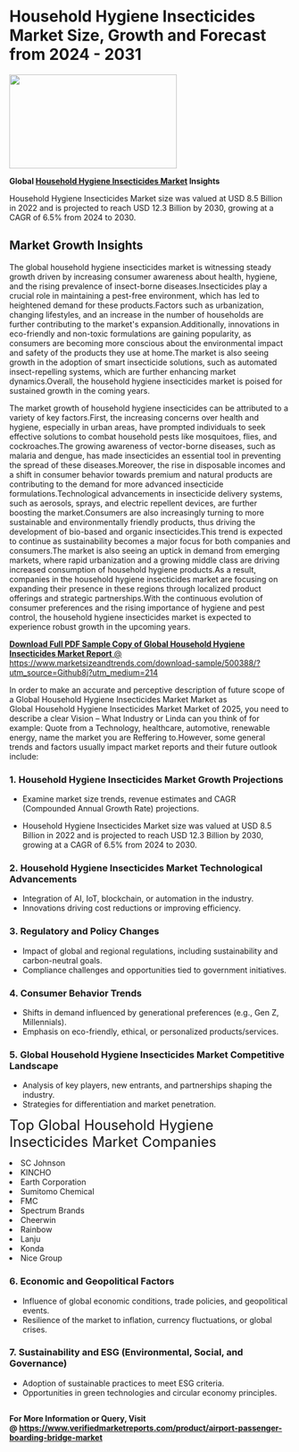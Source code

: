 <H1>Household Hygiene Insecticides Market Size, Growth and Forecast from 2024 - 2031</H1><img class="aligncenter size-medium wp-image-584254" src="https://thirdeyenews.in/wp-content/uploads/2024/09/Global-Market-Research-300x168.jpeg" alt="" width="300" height="168" /><p><strong>Global&nbsp;<a href="https://www.marketsizeandtrends.com/download-sample/500388/?utm_source=Github8j?utm_medium=214">Household Hygiene Insecticides Market</a> Insights</strong></p><p>Household Hygiene Insecticides Market size was valued at USD 8.5 Billion in 2022 and is projected to reach USD 12.3 Billion by 2030, growing at a CAGR of 6.5% from 2024 to 2030.</p><p><h2>Market Growth Insights</h2> <p>The global household hygiene insecticides market is witnessing steady growth driven by increasing consumer awareness about health, hygiene, and the rising prevalence of insect-borne diseases.Insecticides play a crucial role in maintaining a pest-free environment, which has led to heightened demand for these products.Factors such as urbanization, changing lifestyles, and an increase in the number of households are further contributing to the market's expansion.Additionally, innovations in eco-friendly and non-toxic formulations are gaining popularity, as consumers are becoming more conscious about the environmental impact and safety of the products they use at home.The market is also seeing growth in the adoption of smart insecticide solutions, such as automated insect-repelling systems, which are further enhancing market dynamics.Overall, the household hygiene insecticides market is poised for sustained growth in the coming years.<a href="sample_link"></a></p> <p>The market growth of household hygiene insecticides can be attributed to a variety of key factors.First, the increasing concerns over health and hygiene, especially in urban areas, have prompted individuals to seek effective solutions to combat household pests like mosquitoes, flies, and cockroaches.The growing awareness of vector-borne diseases, such as malaria and dengue, has made insecticides an essential tool in preventing the spread of these diseases.Moreover, the rise in disposable incomes and a shift in consumer behavior towards premium and natural products are contributing to the demand for more advanced insecticide formulations.Technological advancements in insecticide delivery systems, such as aerosols, sprays, and electric repellent devices, are further boosting the market.Consumers are also increasingly turning to more sustainable and environmentally friendly products, thus driving the development of bio-based and organic insecticides.This trend is expected to continue as sustainability becomes a major focus for both companies and consumers.The market is also seeing an uptick in demand from emerging markets, where rapid urbanization and a growing middle class are driving increased consumption of household hygiene products.As a result, companies in the household hygiene insecticides market are focusing on expanding their presence in these regions through localized product offerings and strategic partnerships.With the continuous evolution of consumer preferences and the rising importance of hygiene and pest control, the household hygiene insecticides market is expected to experience robust growth in the upcoming years.<a href="more_info_link"></p><p><span class=""><strong>Download Full PDF Sample Copy of Global Household Hygiene Insecticides Market Report</strong> @ <a href="https://www.marketsizeandtrends.com/download-sample/500388/?utm_source=Github8j?utm_medium=214" target="_blank">https://www.marketsizeandtrends.com/download-sample/500388/?utm_source=Github8j?utm_medium=214</a></span></p><p>In order to make an accurate and perceptive description of future scope of a Global&nbsp;Household Hygiene Insecticides Market Market as Global&nbsp;Household Hygiene Insecticides Market Market of 2025, you need to describe a clear Vision &ndash; What Industry or Linda can you think of for example: Quote from a Technology, healthcare, automotive, renewable energy, name the market you are Reffering to.However, some general trends and factors usually impact market reports and their future outlook include:</p><h3>1.&nbsp;<strong>Household Hygiene Insecticides Market Growth Projections</strong></h3><ul><li>Examine market size trends, revenue estimates and CAGR (Compounded Annual Growth Rate) projections.</li><li><p>Household Hygiene Insecticides Market size was valued at USD 8.5 Billion in 2022 and is projected to reach USD 12.3 Billion by 2030, growing at a CAGR of 6.5% from 2024 to 2030.</p></li></ul><h3>2.&nbsp;<strong>Household Hygiene Insecticides Market Technological Advancements</strong></h3><ul><li>Integration of AI, IoT, blockchain, or automation in the industry.</li><li>Innovations driving cost reductions or improving efficiency.</li></ul><h3>3.&nbsp;<strong>Regulatory and Policy Changes</strong></h3><ul><li>Impact of global and regional regulations, including sustainability and carbon-neutral goals.</li><li>Compliance challenges and opportunities tied to government initiatives.</li></ul><h3>4.&nbsp;<strong>Consumer Behavior Trends</strong></h3><ul><li>Shifts in demand influenced by generational preferences (e.g., Gen Z, Millennials).</li><li>Emphasis on eco-friendly, ethical, or personalized products/services.</li></ul><h3>5.&nbsp;<strong>Global Household Hygiene Insecticides Market Competitive Landscape</strong></h3><ul><li>Analysis of key players, new entrants, and partnerships shaping the industry.</li><li>Strategies for differentiation and market penetration.</li></ul><p data-pm-slice="1 1 []"><span style="color: inherit; font-family: inherit; font-size: 25px;">Top Global Household Hygiene Insecticides Market Companies</span></p><div class="" data-test-id=""><p><li>SC Johnson</li><li> KINCHO</li><li> Earth Corporation</li><li> Sumitomo Chemical</li><li> FMC</li><li> Spectrum Brands</li><li> Cheerwin</li><li> Rainbow</li><li> Lanju</li><li> Konda</li><li> Nice Group</li></p></div><h3>6.&nbsp;<strong>Economic and Geopolitical Factors</strong></h3><ul><li>Influence of global economic conditions, trade policies, and geopolitical events.</li><li>Resilience of the market to inflation, currency fluctuations, or global crises.</li></ul><h3>7.&nbsp;<strong>Sustainability and ESG (Environmental, Social, and Governance)</strong></h3><ul><li>Adoption of sustainable practices to meet ESG criteria.</li><li>Opportunities in green technologies and circular economy principles.</li></ul><h2><strong style="font-size: 14px;">For More Information or Query, Visit @&nbsp;</strong><a style="background-color: #ffffff; font-size: 14px;" href="https://www.marketsizeandtrends.com/report/household-hygiene-insecticides-market/" target="_blank">https://www.verifiedmarketreports.com/product/airport-passenger-boarding-bridge-market</a></h2>